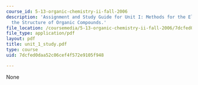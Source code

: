 ```yaml
---
course_id: 5-13-organic-chemistry-ii-fall-2006
description: 'Assignment and Study Guide for Unit I: Methods for the Elucidation of
  the Structure of Organic Compounds.'
file_location: /coursemedia/5-13-organic-chemistry-ii-fall-2006/7dcfed0daa52c06cef4f572e9105f948_unit_1_study.pdf
file_type: application/pdf
layout: pdf
title: unit_1_study.pdf
type: course
uid: 7dcfed0daa52c06cef4f572e9105f948

---
```

None